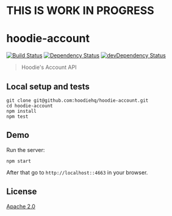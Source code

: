 # THIS IS WORK IN PROGRESS

# hoodie-account
[![Build Status](https://travis-ci.org/hoodiehq/hoodie-account.svg?branch=master)](https://travis-ci.org/hoodiehq/hoodie-account)
[![Dependency Status](https://david-dm.org/hoodiehq/hoodie-account.svg)](https://david-dm.org/hoodiehq/hoodie-account)
[![devDependency Status](https://david-dm.org/hoodiehq/hoodie-account/dev-status.svg)](https://david-dm.org/hoodiehq/hoodie-account#info=devDependencies)


> Hoodie's Account API

## Local setup and tests

```
git clone git@github.com:hoodiehq/hoodie-account.git
cd hoodie-account
npm install
npm test
```

## Demo

Run the server:
```
npm start
```

After that go to `http://localhost::4663` in your browser.

## License

[Apache 2.0](http://www.apache.org/licenses/LICENSE-2.0)
